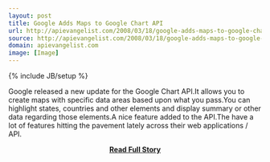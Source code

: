 ```yaml
---
layout: post
title: Google Adds Maps to Google Chart API
url: http://apievangelist.com/2008/03/18/google-adds-maps-to-google-chart-api/
source: http://apievangelist.com/2008/03/18/google-adds-maps-to-google-chart-api/
domain: apievangelist.com
image: [Image]
---
```

{% include JB/setup %}<p>Google released a new update for the Google Chart API.It allows you to create maps with specific data areas based upon what you pass.You can highlight states, countries and other elements and display summary or other data regarding those elements.A nice feature added to the API.The have a lot of features hitting the pavement lately across their web applications / API.</p>
<center><p><a href="http://apievangelist.com/2008/03/18/google-adds-maps-to-google-chart-api/" style='padding:25px; font-sze:18px; font-weight: bold;'>Read Full Story</a></p></center>
